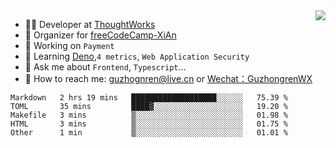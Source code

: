 <img align="right" src="https://github-readme-stats.vercel.app/api?username=guzhongren&show_icons=true&icon_color=805AD5&text_color=000&bg_color=ffffff&hide_title=true" />

- 👨‍💻  Developer at [ThoughtWorks](https://thoughtworks.com)
- 🏢 Organizer for [freeCodeCamp-XiAn](https://github.com/orgs/freeCodeCamp-XiAn)
- 🔭 Working on `Payment`
- 🌱 Learning [Deno](https://deno.land/),`4 metrics`,  `Web Application Security`
- 💬 Ask me about `Frontend`, `Typescript`...
- 🔎 How to reach me: [guzhognren@live.cn](guzhognren@live.cn) or [Wechat：GuzhongrenWX]()

<!--START_SECTION:waka-->
```text
Markdown   2 hrs 19 mins   ███████████████████░░░░░░   75.39 % 
TOML       35 mins         ████▓░░░░░░░░░░░░░░░░░░░░   19.20 % 
Makefile   3 mins          ▒░░░░░░░░░░░░░░░░░░░░░░░░   01.98 % 
HTML       3 mins          ▒░░░░░░░░░░░░░░░░░░░░░░░░   01.75 % 
Other      1 min           ▒░░░░░░░░░░░░░░░░░░░░░░░░   01.01 % 
```
<!--END_SECTION:waka-->

